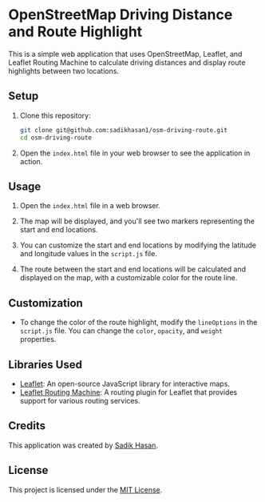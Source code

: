 # OpenStreetMap Driving Distance and Route Highlight

This is a simple web application that uses OpenStreetMap, Leaflet, and Leaflet Routing Machine to calculate driving distances and display route highlights between two locations.

## Setup

1. Clone this repository:

   ```bash
   git clone git@github.com:sadikhasan1/osm-driving-route.git
   cd osm-driving-route
   ```

2. Open the `index.html` file in your web browser to see the application in action.

## Usage

1. Open the `index.html` file in a web browser.

2. The map will be displayed, and you'll see two markers representing the start and end locations.

3. You can customize the start and end locations by modifying the latitude and longitude values in the `script.js` file.

4. The route between the start and end locations will be calculated and displayed on the map, with a customizable color for the route line.

## Customization

- To change the color of the route highlight, modify the `lineOptions` in the `script.js` file. You can change the `color`, `opacity`, and `weight` properties.

## Libraries Used

- [Leaflet](https://leafletjs.com/): An open-source JavaScript library for interactive maps.
- [Leaflet Routing Machine](http://www.liedman.net/leaflet-routing-machine/): A routing plugin for Leaflet that provides support for various routing services.

## Credits

This application was created by [Sadik Hasan](https://github.com/sadikhasan1).

## License

This project is licensed under the [MIT License](LICENSE).
```
